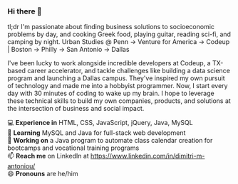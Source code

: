 ### Hi there 👋
tl;dr I'm passionate about finding business solutions to socioeconomic problems by day, and cooking Greek food, playing guitar, reading sci-fi, and camping by night. Urban Studies @ Penn &#8594; Venture for America &#8594; Codeup | Boston &#8594; Philly &#8594; San Antonio &#8594; Dallas

I've been lucky to work alongside incredible developers at Codeup, a TX-based career accelerator, and tackle challenges like building a data science program and launching a Dallas campus. They've inspired my own pursuit of technology and made me into a hobbyist programmer. Now, I start every day with 30 minutes of coding to wake up my brain. I hope to leverage these technical skills to build my own companies, products, and solutions at the intersection of business and social impact.

:computer: **Experience in** HTML, CSS, JavaScript, jQuery, Java, MySQL <br>
🌱 **Learning** MySQL and Java for full-stack web development<br>
🔭 **Working on** a Java program to automate class calendar creation for bootcamps and vocational training programs<br>
📫 **Reach me** on LinkedIn at https://www.linkedin.com/in/dimitri-m-antoniou/<br>
😄 **Pronouns** are he/him<br>

<!--
**dimitriantoniou/dimitriantoniou** is a ✨ _special_ ✨ repository because its `README.md` (this file) appears on your GitHub profile.

Here are some ideas to get you started:

- 👯 I’m looking to collaborate on ...
- 🤔 I’m looking for help with ...
- ⚡ Fun fact: 
-->
